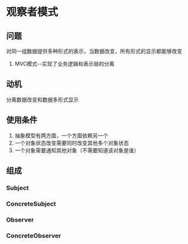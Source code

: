 # 观察者模式

## 问题

对同一组数据提供多种形式的表示，当数据改变，所有形式的显示都能够改变

1. MVC模式--实现了业务逻辑和表示层的分离

   

## 动机

分离数据改变和数据多形式显示

## 使用条件

1. 抽象模型有两方面，一个方面依赖另一个
2. 一个对象状态改变需要同时改变其他多个对象状态
3. 一个对象需要通知其他对象（不需要知道该对象是谁）

## 组成

### Subject

### ConcreteSubject

### Observer

### ConcreteObserver



